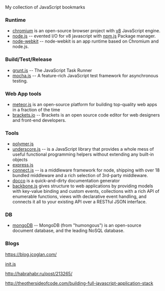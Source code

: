 My collection of JavaScript bookmarks

### Runtime

* [chromium](http://www.chromium.org/) is an open-source browser project with [v8](https://code.google.com/p/v8/)  JavaScript engine.
* [node.js](http://nodejs.org/) -- evented I/O for v8 javascript with [npm.js](https://www.npmjs.org/) Package manager.
* [node-webkit](https://github.com/rogerwang/node-webkit) -- node-webkit is an app runtime based on Chromium and node.js.

### Build/Test/Release

* [grunt.js](http://gruntjs.com/) -- The JavaScript Task Runner
* [mocha.js](http://visionmedia.github.io/mocha/) -- A feature-rich JavaScript test framework for asynchronous testing.

### Web App tools

* [meteor.js](https://www.meteor.com/) is an open-source platform for building top-quality web apps in a fraction of the time
* [brackets.io](http://brackets.io/) -- Brackets is an open source code editor for web designers and front-end developers.

### Tools

* [polymer.js](http://www.polymer-project.org/)
* [underscore.js](http://underscorejs.org/) -- is a JavaScript library that provides a whole mess of useful functional programming helpers without extending any built-in objects
* [express.js](http://expressjs.com/)
* [connect.js](http://www.senchalabs.org/connect/) -- is a middleware framework for node, shipping with over 18 bundled middleware and a rich selection of 3rd-party middleware.
* [docco](http://jashkenas.github.io/docco/) is a quick-and-dirty documentation generator
* [backbone.js](http://backbonejs.org/) gives structure to web applications by providing models with key-value binding and custom events, collections with a rich API of enumerable functions, views with declarative event handling, and connects it all to your existing API over a RESTful JSON interface.

### DB

* [mongoDB](http://www.mongodb.org/) -- MongoDB (from "humongous") is an open-source document database, and the leading NoSQL database.

### Blogs

https://blog.jcoglan.com/

[init.js](http://www.toptal.com/javascript/guide-to-full-stack-javascript-initjs)

http://habrahabr.ru/post/213265/

http://theothersideofcode.com/building-full-javascript-application-stack
